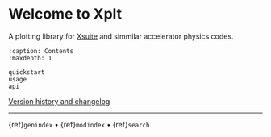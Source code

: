 
# Welcome to Xplt
A plotting library for [Xsuite](https://github.com/xsuite) and simmilar accelerator physics codes.

```{toctree}
:caption: Contents
:maxdepth: 1

quickstart
usage
api
```
[Version history and changelog](https://github.com/xsuite/xplt/releases)

-----

{ref}`genindex` •
{ref}`modindex` •
{ref}`search`
